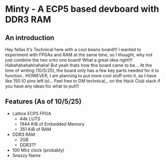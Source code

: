 # Minty - A ECP5 based devboard with DDR3 RAM
## An introduction
Hey fellas it's Technical here with a cool beans board!!!
I wanted to experiment with FPGAs and RAM at the same time, so I thought, why not just combine the two onto one board!
What a great idea right!!! Hahahahahahhahaha!
But yeah thats how this board came to be...
At the time of writing (10/5/25), the board only has a few key parts needed for it to function..
HOWEVER, I am planning to put more cool stuff onto it, as I have like 150 IO pins left lol...
Feel free to DM technical_. on the Hack Club slack if you have any ideas for what to put!!!

## Features (As of 10/5/25)
- Lattice ECP5 FPGA
  * 44k LUTS
  * 1944 KiB of Embedded Memory
  * 351 KiB of RAM
- DDR3 RAM
  * 2GB
  * DDR3??
- 100 Mhz clock (probably)
- Snazzy Name
